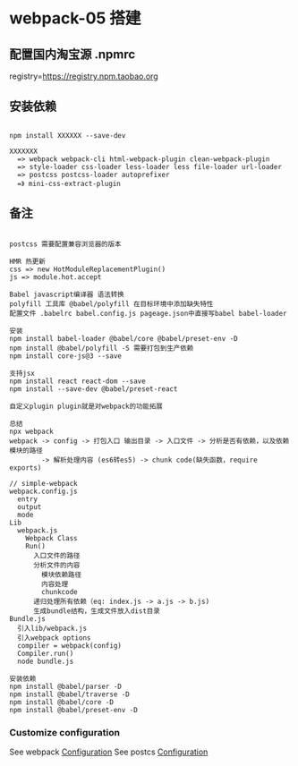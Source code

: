 # webpack-05 搭建

## 配置国内淘宝源 .npmrc

registry=https://registry.npm.taobao.org

## 安装依赖

```

npm install XXXXXX --save-dev

XXXXXXX
  => webpack webpack-cli html-webpack-plugin clean-webpack-plugin
  => style-loader css-loader less-loader less file-loader url-loader
  => postcss postcss-loader autoprefixer
  =》 mini-css-extract-plugin

```

## 备注

```

postcss 需要配置兼容浏览器的版本

HMR 热更新
css => new HotModuleReplacementPlugin()
js => module.hot.accept

Babel javascript编译器 语法转换
polyfill 工具库 @babel/polyfill 在目标环境中添加缺失特性
配置文件 .babelrc babel.config.js pageage.json中直接写babel babel-loader

安装
npm install babel-loader @babel/core @babel/preset-env -D
npm install @babel/polyfill -S 需要打包到生产依赖
npm install core-js@3 --save

支持jsx
npm install react react-dom --save
npm install --save-dev @babel/preset-react

自定义plugin plugin就是对webpack的功能拓展

总结
npx webpack
webpack -> config -> 打包入口 输出目录 -> 入口文件 -> 分析是否有依赖，以及依赖模块的路径
        -> 解析处理内容 (es6转es5) -> chunk code(缺失函数，require exports)

// simple-webpack
webpack.config.js
  entry
  output
  mode
Lib
  webpack.js
    Webpack Class
    Run()
      入口文件的路径
      分析文件的内容
        模块依赖路径
        内容处理
        chunkcode
      递归处理所有依赖（eq: index.js -> a.js -> b.js)
      生成bundle结构，生成文件放入dist目录
Bundle.js
  引入lib/webpack.js
  引入webpack options
  compiler = webpack(config)
  Compiler.run()
  node bundle.js

安装依赖
npm install @babel/parser -D
npm install @babel/traverse -D
npm install @babel/core -D
npm install @babel/preset-env -D

```

### Customize configuration

See webpack [Configuration](https://webpack.js.org/)
See postcs [Configuration](https://github.com/postcss/postcss/blob/master/docs/README-cn.md)
